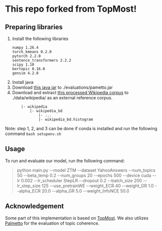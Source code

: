 # This repo forked from TopMost!

## Preparing libraries
1. Install the following libraries
    ```
    numpy 1.26.4
    torch_kmeans 0.2.0
    pytorch 2.2.0
    sentence_transformers 2.2.2
    scipy 1.10
    bertopic 0.16.0
    gensim 4.2.0
    ```
2. Install java
3. Download [this java jar](https://hobbitdata.informatik.uni-leipzig.de/homes/mroeder/palmetto/palmetto-0.1.0-jar-with-dependencies.jar) to ./evaluations/pametto.jar
4. Download and extract [this processed Wikipedia corpus](https://hobbitdata.informatik.uni-leipzig.de/homes/mroeder/palmetto/Wikipedia_bd.zip) to ./data/wikipedia/ as an external reference corpus.
    ```
        |- wikipedia
            |- wikipedia_bd
                |- ...
                |- wikipedia_bd.histogram
    ```

Note: step 1, 2, and 3 can be done if conda is installed and run the following command
    ```
    bash setupenv.sh
    ```

## Usage
To run and evaluate our model, run the following command:

> python main.py --model ZTM --dataset YahooAnswers --num_topics 50 --beta_temp 0.2 --num_groups 20 --epochs 500 --device cuda --lr 0.002 --lr_scheduler StepLR --dropout 0.2 --batch_size 200 --lr_step_size 125 --use_pretrainWE --weight_ECR 40 --weight_GR 1.0 
--alpha_ECR 20.0 --alpha_GR 5.0 --weight_InfoNCE 50.0

## Acknowledgement
Some part of this implementation is based on [TopMost](https://github.com/BobXWu/TopMost). We also utilizes [Palmetto](https://github.com/dice-group/Palmetto) for the evaluation of topic coherence.
